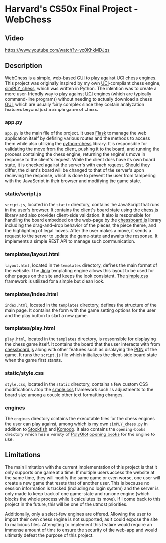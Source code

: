 # Harvard's CS50x Final Project - WebChess

## Video

<https://www.youtube.com/watch?v=yc0KhkMDJqs>

## Description

WebChess is a simple, web-based [GUI](https://www.chessprogramming.org/GUI) to play against [UCI](https://en.wikipedia.org/wiki/Universal_Chess_Interface) chess engines. This project was originally inspired by my own [UCI](https://en.wikipedia.org/wiki/Universal_Chess_Interface)-compliant chess engine, [simPLY_chess](https://github.com/andrewharabor/simPLY_chess), which was written in Python. The intention was to create a more user-friendly way to play against [UCI](https://en.wikipedia.org/wiki/Universal_Chess_Interface) engines (which are typically command-line programs) without needing to actually download a chess [GUI](https://www.chessprogramming.org/GUI), which are usually fairly complex since they contain analyzation features beyond just a simple game of chess.

### app.py

`app.py` is the main file of the project. It uses [Flask](https://flask.palletsprojects.com/en/3.0.x/) to manage the web application itself by defining various routes and the methods to access them while also utilizing the [python-chess](https://python-chess.readthedocs.io/en/latest/) library. It is responsible for validating the move from the client, pushing it to the board, and running the process containing the chess engine, returning the engine's move in response to the client's request.  While the client does have its own board state, it is checked against the server's with each request. Should they differ, the client's board will be changed to that of the server's upon recieving the response, which is done to prevent the user from tampering with the JavaScript in their browser and modifying the game state.

### static/script.js

`script.js`, located in the `static` directory, contains the JavaScript that runs in the user's browser. It contains the client's board state using the [chess.js](https://github.com/jhlywa/chess.js) library and also provides client-side validation. It also is responsible for handling the board embedded on the web-page by the [chessboard.js](https://chessboardjs.com/) library including the drag-and-drop behavior of the pieces, the piece theme, and the highlighting of legal moves. After the user makes a move, it sends a request to the server to update the game-state and awaits the response. It implements a simple REST API to manage such communication.

### templates/layout.html

`layout.html`, located in the `templates` directory, defines the main format of the website. The [Jinja](https://jinja.palletsprojects.com/en/3.1.x/) templating engine allows this layout to be used for other pages on the site and keeps the look consistent. The [simple.css](https://simplecss.org/) framework is utilized for a simple but clean look.

### templates/index.html

`index.html`, located in the `templates` directory, defines the structure of the main page. It contains the form with the game setting options for the user and the play button to start a new game.

### templates/play.html

`play.html`, located in the `templates` directory, is responsible for displaying the chess game itself. It contains the board that the user interacts with from [chessboard.js](https://chessboardjs.com/) along with other features such as displaying the [PGN](https://en.wikipedia.org/wiki/Portable_Game_Notation) of the game. It runs the `script.js` file which initializes the client-side board state when the game first starsts.

### static/style.css

`style.css`, located in the `static` directory, contains a few custom CSS modifications atop the [simple.css](https://simplecss.org/) framework such as adjustments to the board size among a couple other text formatting changes.

### engines

The `engines` directory contains the executable files for the chess engines the user can play against, among which is my own `simPLY_chess.py` in addition to [Stockfish](https://stockfishchess.org/) and [Komodo](https://komodochess.com/). It also contains the `opening-books` directory which has a variety of [PolyGlot](https://www.chessprogramming.org/PolyGlot) [opening books](https://en.wikipedia.org/wiki/Chess_opening_book_(computers)) for the engine to use.

## Limitations

The main limitation with the current implementation of this project is that it only supports one game at a time. If multiple users access the website at the same time, they will modify the same game or even worse, one user will create a new game that resets that of another user. This is because no session information is tracked (including no login system) and the server is only made to keep track of one game-state and run one engine (which blocks the whole process while it calculutes its move). If I come back to this project in the future, this will be one of the utmost priorities.

Additionally, only a select-few engines are offered. Allowing the user to import their own chess engine is not supported, as it could expose the site to malicious files. Attempting to implement this feature would require an immense amount of time to ensure the security of the web-app and would ultimatly defeat the purpose of this project.

